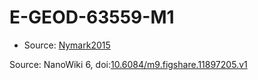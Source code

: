 <a name="material" />

# E-GEOD-63559-M1
<script type="application/ld+json">
  {
    "@context": "https://schema.org/",
    "@type": "ChemicalSubstance",
    "@id": "https://egonw.github.io/nanowiki/nanowiki409.html#material",
    "http://purl.org/dc/terms/conformsTo":
      {
        "@type": "CreativeWork",
        "@id": "https://bioschemas.org/profiles/ChemicalSubstance/0.4-RELEASE/"
      },
    "identfier": "409",
    "name": "E-GEOD-63559-M1",
    "url": "https://egonw.github.io/nanowiki/nanowiki409.html#material",
    "sameAs": "http://127.0.0.1/mediawiki/index.php/Special:URIResolver/E-2DGEOD-2D63559-2DM1"
  }
</script>


* Source: [Nymark2015](Nymark2015.md)


Source: NanoWiki 6, doi:[10.6084/m9.figshare.11897205.v1](https://doi.org/10.6084/m9.figshare.11897205.v1)
